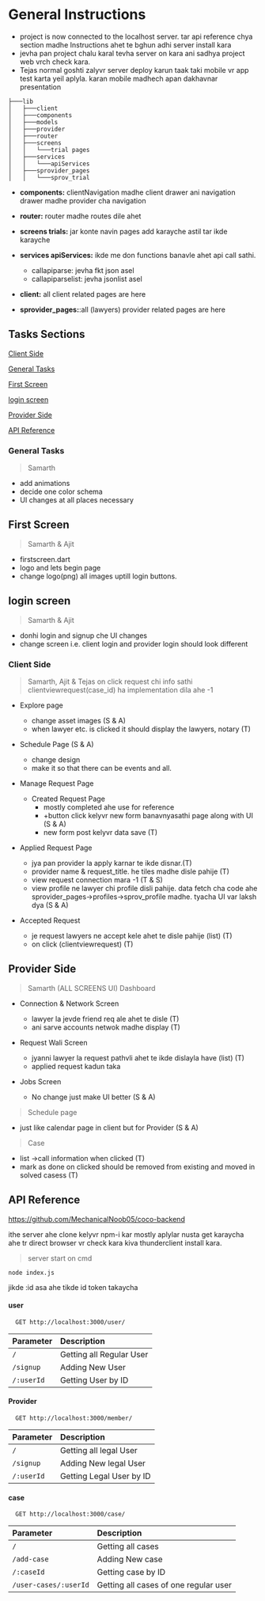 
# General Instructions

- project is now connected to the localhost server. tar api reference chya section madhe Instructions ahet te bghun adhi server install kara
- jevha pan project chalu karal tevha server on kara ani sadhya project web vrch check kara.
- Tejas normal goshti zalyvr server deploy karun taak taki mobile vr app test karta yeil aplyla. karan mobile madhech apan dakhavnar presentation

```
├───lib
│   ├───client
│   ├───components
│   ├───models
│   ├───provider
│   ├───router
│   ├───screens
│   │   └───trial pages
│   ├───services
│   │   └───apiServices
│   ├───sprovider_pages
│   │   └───sprov_trial

```

- **components:** clientNavigation madhe client drawer ani navigation drawer madhe provider cha navigation
- **router:** router madhe routes dile ahet
- **screens trials:** jar konte navin pages add karayche astil tar ikde karayche
- **services apiServices:** ikde me don functions banavle ahet api call sathi.
    - callapiparse: jevha fkt json asel
    - callapiparselist: jevha jsonlist asel

- **client:** all client related pages are here
- **sprovider_pages:**:all (lawyers) provider related pages are here


## Tasks Sections
[Client Side](#client-side)

[General Tasks](#general-tasks)

[First Screen](#first-screen)

[login screen](#login-screen)

[Provider Side](#provider-side)

[API Reference](#api-reference)

### General Tasks

>Samarth
- add animations
- decide one color schema
- UI changes at all places necessary

## First Screen
>Samarth & Ajit
- firstscreen.dart
- logo and lets begin page
- change logo(png) all images uptill login buttons.
## login screen
>Samarth & Ajit

- donhi login and signup che UI changes
- change screen i.e. client login and provider login should look different
### Client Side

> Samarth, Ajit & Tejas
> on click request chi info sathi clientviewrequest(case_id) ha implementation dila ahe -1
- Explore page
    - change asset images (S & A)
    - when lawyer etc. is clicked it should display the lawyers, notary  (T)

- Schedule Page (S & A)
    - change design
    - make it so that there can be events and all.

- Manage Request Page
    - Created Request Page
        - mostly completed ahe use for reference
        - +button click kelyvr new form banavnyasathi page along with UI (S & A)
        - new form post kelyvr data save (T)
- Applied Request Page
    - jya pan provider la apply karnar te ikde disnar.(T)
    - provider name & request_title. he tiles madhe disle pahije (T)
    - view request connection mara -1 (T & S)
    - view profile ne lawyer chi profile disli pahije. data fetch cha code ahe sprovider_pages->profiles->sprov_profile madhe. tyacha UI var laksh dya (S & A)

- Accepted Request
    - je request lawyers ne accept kele ahet te disle pahije (list) (T)
    - on click (clientviewrequest) (T)


## Provider Side
> Samarth (ALL SCREENS UI)
>Dashboard
- Connection & Network Screen
    - lawyer la jevde friend req ale ahet te disle (T)
    - ani sarve accounts netwok madhe display (T)

- Request Wali Screen
    - jyanni lawyer la request pathvli ahet te ikde dislayla have (list) (T)
    - applied request kadun taka

- Jobs Screen
    - No change just make UI better (S & A)

> Schedule page
- just like calendar page in client but for Provider (S & A)

> Case
- list ->call information when clicked (T)
- mark as done on clicked should be removed from existing and moved in solved casess (T)
## API Reference

https://github.com/MechanicalNoob05/coco-backend

ithe server ahe clone kelyvr npm-i kar mostly aplylar nusta get karaycha ahe tr direct browser vr check kara kiva thunderclient install kara.

> server start on cmd
```
node index.js
```
jikde :id asa ahe tikde id token takaycha
#### user

```http
  GET http://localhost:3000/user/
```

| Parameter | Description                |
| :-------- | :------------------------- |
| `/` | Getting all Regular User |
| `/signup` | Adding New User |
| `/:userId` | Getting User by ID |

#### Provider

```http
  GET http://localhost:3000/member/
```

| Parameter | Description                |
| :-------- | :------------------------- |
| `/` | Getting all legal User |
| `/signup` | Adding New legal User |
| `/:userId` | Getting Legal User by ID |

#### case

```http
  GET http://localhost:3000/case/
```

| Parameter | Description                |
| :-------- | :------------------------- |
| `/` | Getting all cases |
| `/add-case` | Adding New case |
| `/:caseId` | Getting case  by ID |
| `/user-cases/:userId` | Getting all cases of one regular user |